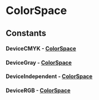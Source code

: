 # ColorSpace
## Constants
#### DeviceCMYK - [ColorSpace](ColorSpace.html)
#### DeviceGray - [ColorSpace](ColorSpace.html)
#### DeviceIndependent - [ColorSpace](ColorSpace.html)
#### DeviceRGB - [ColorSpace](ColorSpace.html)
